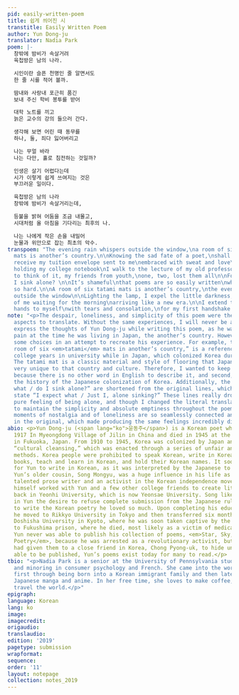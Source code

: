 ```yaml
---
pid: easily-written-poem
title: 쉽게 씌어진 시
transtitle: Easily Written Poem
author: Yun Dong-ju
translator: Nadia Park
poem: |-
  창밖에 밤비가 속살거려
  육첩방은 남의 나라.

  시인이란 슬픈 천명인 줄 알면서도
  한 줄 시를 적어 볼까.

  땀내와 사랑내 포근히 품긴
  보내 주신 학비 봉투를 받어

  대학 노트를 끼고
  늙은 교수의 강의 들으러 간다.

  생각해 보면 어린 때 동무를
  하나, 둘, 죄다 잃어버리고

  나는 무얼 바라
  나는 다만, 홀로 침전하는 것일까?

  인생은 살기 어렵다는데
  시가 이렇게 쉽게 쓰여지는 것은
  부끄러운 일이다.

  육첩방은 남의 나라
  창밖에 밤비가 속살거리는데,

  등불을 밝혀 어둠을 조금 내몰고,
  시대처럼 올 아침을 기다리는 최후의 나.

  나는 나에게 작은 손을 내밀어
  눈물과 위안으로 잡는 최초의 악수.
transpoem: "The evening rain whispers outside the window,\na room of six <em>tatami</em>
  mats is another’s country.\n\nKnowing the sad fate of a poet,\nshall I write a line?\n\nI
  receive my tuition envelope sent to me\nembraced with sweat and love\n\nTightly
  holding my college notebook\nI walk to the lecture of my old professor.\n\nCome
  to think of it, my friends from youth,\none, two, lost them all\n\nFor what\ndo
  I sink alone? \n\nIt’s shameful\nthat poems are so easily written\nwhen life is
  so hard.\n\nA room of six tatami mats is another’s country,\nthe evening rain whispers
  outside the window\n\nLighting the lamp, I expel the little darkness,\nthe last
  of me waiting for the morning\narriving like a new era.\n\nI extend these small
  hands to myself\nwith tears and consolation,\nfor my first handshake."
note: "<p>The despair, loneliness, and simplicity of this poem were the most difficult
  aspects to translate. Without the same experiences, I will never be able to fully
  express the thoughts of Yun Dong-ju while writing this poem, as he was truly in
  pain at the time he was living in Japan, the another’s country. However, I did make
  some choices in an attempt to recreate his experience. For example, the line, “a
  room of six <em>tatami</em> mats in another’s country,” is a reference to Yun’s
  college years in university while in Japan, which colonized Korea during this time.
  The tatami mat is a classic material and style of flooring that Japan had and is
  very unique to that country and culture. Therefore, I wanted to keep this word first
  because there is no other word in English to describe it, and second, to include
  the history of the Japanese colonization of Korea. Additionally, the lines “For
  what / do I sink alone?” are shortened from the original lines, which literally
  state “I expect what / Just I, alone sinking?” These lines really drove home the
  pure feeling of being alone, and though I changed the literal translation, I wanted
  to maintain the simplicity and absolute emptiness throughout the poem. Again, the
  moments of nostalgia and of loneliness are so seamlessly connected and embedded
  in the original, which made producing the same feelings incredibly difficult.</p>"
abio: <p>Yun Dong-ju (<span lang="ko">윤동주</span>) is a Korean poet who was born in
  1917 In Myeongdong Village of Jilin in China and died in 1945 at the age of twenty-seven
  in Fukuoka, Japan. From 1910 to 1945, Korea was colonized by Japan and underwent
  “cultural cleansing,” which was enacted through a series of unfair and often violent
  methods. Korea people were prohibited to speak Korean, write in Korean, own Korean
  books, teach and learn in Korean, and hold their Korean names. It soon became dangerous
  for Yun to write in Korean, as it was interpreted by the Japanese to be a rebellion.
  Yun’s older cousin, Song Mongyu, was a huge influence in his life as well. As a
  talented prose writer and an activist in the Korean independence movement, Song
  himself worked with Yun and a few other college friends to create literary magazines
  back in Yeonhi University, which is now Yeonsae University. Song likely instilled
  in Yun the desire to refuse complete submission from the Japanese rule by continuing
  to write the Korean poetry he loved so much. Upon completing his education there,
  he moved to Rikkyo University in Tokyo and then transferred six months later to
  Doshisha University in Kyoto, where he was soon taken captive by the Japanese police
  to Fukushima prison, where he died, most likely as a victim of medical experiments.
  Yun never was able to publish his collection of poems, <em>Star, Sky, Wind, and
  Poetry</em>, because he was arrested as a revolutionary activist, but because he
  had given them to a close friend in Korea, Chong Pyong-uk, to hide until it was
  able to be published, Yun’s poems exist today for many to read.</p>
tbio: "<p>Nadia Park is a senior at the University of Pennsylvania studying communication
  and minoring in consumer psychology and French. She came into the world of translation
  first through being born into a Korean immigrant family and then later translated
  Japanese manga and anime. In her free time, she loves to make coffee, bake, and
  travel the world.</p>"
epigraph:
language: Korean
lang: ko
image:
imagecredit:
origaudio:
translaudio:
edition: '2019'
pagetype: submission
wrapformat:
sequence:
order: '11'
layout: notepage
collection: notes_2019
---
```

